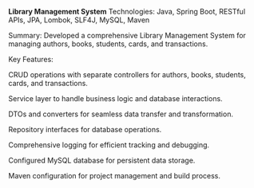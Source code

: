 **Library Management System**
Technologies: Java, Spring Boot, RESTful APIs, JPA, Lombok, SLF4J, MySQL, Maven

Summary: Developed a comprehensive Library Management System for managing authors, books, students, cards, and transactions.

Key Features:

CRUD operations with separate controllers for authors, books, students, cards, and transactions.

Service layer to handle business logic and database interactions.

DTOs and converters for seamless data transfer and transformation.

Repository interfaces for database operations.

Comprehensive logging for efficient tracking and debugging.

Configured MySQL database for persistent data storage.

Maven configuration for project management and build process.

